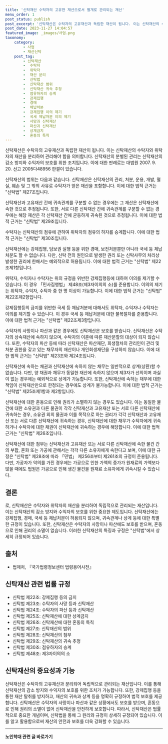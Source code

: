 ```yaml
---
title: '신탁재산 수탁자의 고유한 재산으로서 별개로 관리되는 재산'
menu_order: 1
post_status: publish
post_excerpt: '신탁재산은 수탁자의 고유재산과 독립한 재산이 됩니다. 이는 신탁재산의 수탁자와 위탁자의 재산을 분리하여 관리해야 함을 의미합니다. 신탁재산의 분별된 관리는 신탁재산의 감소 방지와 수익자의 보호를 위한 조치입니다. 이에 대한 판례로는 대법원 2007. 9. 20. 선고 2005다48956 판결이 있습니다.'
post_date: 2023-11-27 14:04:57
featured_image: _images/사업.png
taxonomy:
    category:
        - 사업
        - 재산신탁
    post_tag:
        - 신탁재산
        -  수탁자
        -  위탁자
        -  재산 분리
        -  신탁법
        -  신탁재산 범위
        -  신탁재산 귀속 추정
        -  점유하자의 승계
        -  강제집행
        -  경매
        -  체납처분
        -  강제집행 이의 제기
        -  국세 체납처분 이의 제기
        -  사망과 신탁재산
        -  파산과 신탁재산
        -  상계금지
        -  혼동의 특칙
---
```



신탁재산은 수탁자의 고유재산과 독립한 재산이 됩니다. 이는 신탁재산의 수탁자와 위탁자의 재산을 분리하여 관리해야 함을 의미합니다. 신탁재산의 분별된 관리는 신탁재산의 감소 방지와 수익자의 보호를 위한 조치입니다. 이에 대한 판례로는 대법원 2007. 9. 20. 선고 2005다48956 판결이 있습니다.

신탁재산의 범위는 다음과 같습니다. 신탁재산은 신탁재산의 관리, 처분, 운용, 개발, 멸실, 훼손 및 그 밖의 사유로 수탁자가 얻은 재산을 포함합니다. 이에 대한 법적 근거는 "신탁법" 제27조입니다.

신탁재산과 고유재산 간에 귀속관계를 구분할 수 없는 경우에는 그 재산은 신탁재산에 속한 것으로 추정됩니다. 또한, 서로 다른 신탁재산 간에 귀속관계를 구분할 수 없는 경우에는 해당 재산은 각 신탁재산 간에 균등하게 귀속된 것으로 추정됩니다. 이에 대한 법적 근거는 "신탁법" 제29조입니다.

수탁자는 신탁재산의 점유에 관하여 위탁자의 점유의 하자를 승계합니다. 이에 대한 법적 근거는 "신탁법" 제30조입니다.

신탁재산에는 강제집행, 담보권 실행 등을 위한 경매, 보전처분뿐만 아니라 국세 등 체납처분도 할 수 없습니다. 다만, 신탁 전의 원인으로 발생한 권리 또는 신탁사무의 처리상 발생한 권리에 한해서는 예외적으로 허용됩니다. 이에 대한 법적 근거는 "신탁법" 제22조제1항입니다.

위탁자, 수익자나 수탁자는 위의 규정을 위반한 강제집행등에 대하여 이의를 제기할 수 있습니다. 이 경우 「민사집행법」 제48조(제3자이의의 소)를 준용합니다. 이의의 제기는 위탁자, 수익자, 수탁자 중 한 명 이상이 가능합니다. 이에 대한 법적 근거는 "신탁법" 제22조제2항입니다.

강제집행등의 금지를 위반한 국세 등 체납처분에 대해서도 위탁자, 수익자나 수탁자는 이의를 제기할 수 있습니다. 이 경우 국세 등 체납처분에 대한 불복절차를 준용합니다. 이에 대한 법적 근거는 "신탁법" 제22조제3항입니다.

수탁자의 사망이나 파산과 같은 경우에도 신탁재산은 보호를 받습니다. 신탁재산은 수탁자의 상속재산에 속하지 않으며, 수탁자의 이혼에 따른 재산분할의 대상이 되지 않습니다. 또한, 수탁자의 파산 등에 따라 신탁재산은 파산재단, 회생절차의 관리인이 관리 및 처분 권한을 갖고 있는 채무자의 재산이나 개인회생재단을 구성하지 않습니다. 이에 대한 법적 근거는 "신탁법" 제23조와 제24조입니다.

신탁재산에 속하는 채권과 신탁재산에 속하지 않는 채무는 일반적으로 상계(상환)할 수 없습니다. 다만, 양 채권과 채무가 동일한 재산에 속하지 않으며 제3자가 선의이며 과실이 없는 경우에는 예외적으로 상계가 가능합니다. 또한, 신탁재산에 속하는 채무에 대한 책임이 신탁재산만으로 한정되는 경우에도 상계가 불가능합니다. 이에 대한 법적 근거는 "신탁법" 제25조제1항과 제2항입니다.

신탁재산에 대한 혼동으로 인해 권리가 소멸하지 않는 경우도 있습니다. 이는 동일한 물건에 대한 소유권과 다른 물권이 각각 신탁재산과 고유재산 또는 서로 다른 신탁재산에 귀속하는 경우, 소유권 외의 물권과 이를 목적으로 하는 권리가 각각 신탁재산과 고유재산 또는 서로 다른 신탁재산에 귀속하는 경우, 신탁재산에 대한 채무가 수탁자에게 귀속하거나 수탁자에 대한 채권이 신탁재산에 귀속하는 경우에 해당합니다. 이에 대한 법적 근거는 "신탁법" 제26조입니다.

신탁재산에 대한 첨부는 신탁재산과 고유재산 또는 서로 다른 신탁재산에 속한 물건 간의 부합, 혼화 또는 가공에 관해서는 각각 다른 소유자에게 속한다고 보며, 이에 대한 규정은 "신탁법" 제28조에 따라 「민법」 제256조부터 제261조의 규정이 준용됩니다. 다만, 가공자가 악의를 가진 경우에는 가공으로 인한 가액의 증가가 원재료의 가액보다 많을 때에도 법원은 가공으로 인해 생긴 물건을 원재료 소유자에게 귀속시킬 수 있습니다.

## 결론
로, 신탁재산은 수탁자와 위탁자의 재산을 분리하여 독립적으로 관리되는 재산입니다. 이는 신탁재산의 감소 방지와 수익자의 보호를 위한 중요한 제도입니다. 신탁재산에는 강제집행, 경매, 국세 등 체납처분이 허용되지 않으며, 귀속관계나 상계 등에 대한 특별한 규정이 있습니다. 또한, 신탁재산은 수탁자의 사망이나 파산에도 보호를 받으며, 혼동으로 인해 권리의 소멸이 없습니다. 이러한 신탁재산의 특징과 규정은 "신탁법"에서 상세히 규정되어 있습니다.

## 출처
- 법제처, 『국가법령정보센터 법령용어사전』

## 신탁재산 관련 법률 규정
- 신탁법 제22조: 강제집행 등의 금지
- 신탁법 제23조: 수탁자의 사망 등과 신탁재산
- 신탁법 제24조: 수탁자의 파산 등과 신탁재산
- 신탁법 제25조: 신탁재산에 대한 상계금지
- 신탁법 제26조: 신탁재산에 대한 혼동의 특칙
- 신탁법 제27조: 신탁재산의 범위
- 신탁법 제28조: 신탁재산의 첨부
- 신탁법 제29조: 신탁재산의 귀속 추정
- 신탁법 제30조: 점유하자의 승계
- 신탁법 제48조: 제3자이의의 소

## 신탁재산의 중요성과 기능
신탁재산은 수탁자의 고유재산과 분리되어 독립적으로 관리되는 재산입니다. 이를 통해 신탁재산의 감소 방지와 수익자의 보호를 위한 조치가 가능합니다. 또한, 강제집행 등을 통한 재산 탈취를 방지하고, 재산의 귀속과 상계 등을 명확히 규정하여 법적 보호를 제공합니다. 신탁재산은 수탁자의 사망이나 파산과 같은 상황에서도 보호를 받으며, 혼동으로 인해 권리의 소멸이 없어 신탁재산을 안전하게 보호합니다. 따라서, 신탁재산은 법률적으로 중요한 개념이며, 신탁법을 통해 그 원리와 규정이 상세히 규정되어 있습니다. 이를 알고 활용함으로써 재산의 안전과 보호를 더욱 강화할 수 있습니다.
<!-- wp:separator -->
<hr class="wp-block-separator has-alpha-channel-opacity"/>
<!-- /wp:separator -->

<!-- wp:group {"backgroundColor":"base","layout":{"type":"constrained"}} -->
<div class="wp-block-group has-base-background-color has-background"><!-- wp:paragraph {"align":"center","fontSize":"medium"} -->
<p class="has-text-align-center has-large-font-size"><strong>노인학대 관련 글 바로가기</strong></p>
<!-- /wp:paragraph -->


<!-- wp:latest-posts
{"categories":[{"id":23460,"count":19,"description":"","link":"https://uknowlaw.com/category/%eb%85%b8%ec%9d%b8%ed%95%99%eb%8c%80/","name":"노인학대","slug":"노인학대","taxonomy":"category","parent":0,"meta":[],"_links":{"self":[{"href":"https://uknowlaw.com/wp-json/wp/v2/categories/23460"}],"collection":[{"href":"https://uknowlaw.com/wp-json/wp/v2/categories"}],"about":[{"href":"https://uknowlaw.com/wp-json/wp/v2/taxonomies/category"}],"wp:post_type":[{"href":"https://uknowlaw.com/wp-json/wp/v2/posts?categories=23460"}],"curies":[{"name":"wp","href":"https://api.w.org/{rel}","templated":true}]}}],"postsToShow":100,"excerptLength":28,"postLayout":"grid","columns":2,"featuredImageAlign":"left","featuredImageSizeSlug":"large","fontSize":"small"} /--></div>
<!-- /wp:group -->